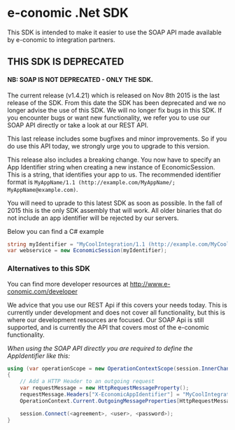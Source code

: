 # e-conomic .Net SDK

This SDK is intended to make it easier to use the SOAP API made available by e-conomic to integration partners.

## THIS SDK IS DEPRECATED 
#### NB: SOAP IS NOT DEPRECATED - ONLY THE SDK.

The current release (v1.4.21) which is released on Nov 8th 2015 is the last release of the SDK. From this date the SDK has been deprecated and we no longer advise the use of this SDK. We will no longer fix bugs in this SDK. If you encounter bugs or want new functionality, we refer you to use our SOAP API directly or take a look at our REST API.

This last release includes some bugfixes and minor improvements. So if you do use this API today, we strongly urge you to upgrade to this version.

This release also includes a breaking change. You now have to specify an App Identifier string when creating a new instance of EconomicSession. This is a string, that identifies your app to us. The recommended identifier format is `MyAppName/1.1 (http://example.com/MyAppName/; MyAppName@example.com)`.

You will need to uprade to this latest SDK as soon as possible. In the fall of 2015 this is the only SDK assembly that will work. All older binaries that do not include an app identifier will be rejected by our servers.

Below you can find a C# example
```C#
string myIdentifier = "MyCoolIntegration/1.1 (http://example.com/MyCoolIntegration/; MyCoolIntegration@example.com) BasedOnSuperLib/1.4";
var webservice = new EconomicSession(myIdentifier);
```

### Alternatives to this SDK

You can find more developer resources at http://www.e-conomic.com/developer

We advice that you use our REST Api if this covers your needs today. This is currently under development and does not cover all functionality, but this is where our development resources are focused. Our SOAP Api is still supported, and is currently the API that covers most of the e-conomic functionality.

_When using the SOAP API directly you are required to define the AppIdentifier like this:_
```C#
using (var operationScope = new OperationContextScope(session.InnerChannel))
{
    // Add a HTTP Header to an outgoing request
    var requestMessage = new HttpRequestMessageProperty();
    requestMessage.Headers["X-EconomicAppIdentifier"] = "MyCoolIntegration/1.1 (http://example.com/MyCoolIntegration/; MyCoolIntegration@example.com) BasedOnSuperLib/1.4";
    OperationContext.Current.OutgoingMessageProperties[HttpRequestMessageProperty.Name] = requestMessage;

    session.Connect(<agreement>, <user>, <password>);
}
```
